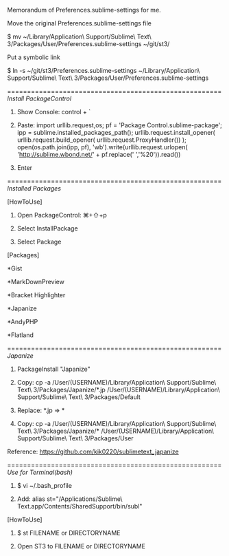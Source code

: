 Memorandum of Preferences.sublime-settings for me.

Move the original Preferences.sublime-settings file

$ mv ~/Library/Application\ Support/Sublime\ Text\ 3/Packages/User/Preferences.sublime-settings ~/git/st3/

Put a symbolic link

$ ln -s ~/git/st3/Preferences.sublime-settings ~/Library/Application\ Support/Sublime\ Text\ 3/Packages/User/Preferences.sublime-settings

======================================================
*Install PackageControl*

1. Show Console: control + `

2. Paste: import urllib.request,os; pf = 'Package Control.sublime-package'; ipp = sublime.installed_packages_path(); urllib.request.install_opener( urllib.request.build_opener( urllib.request.ProxyHandler()) ); open(os.path.join(ipp, pf), 'wb').write(urllib.request.urlopen( 'http://sublime.wbond.net/' + pf.replace(' ','%20')).read())

3. Enter

======================================================
*Installed Packages*

[HowToUse]

1. Open PackageControl: ⌘+⇧+p

2. Select InstallPackage

3. Select Package

[Packages]

*Gist

*MarkDownPreview

*Bracket Highlighter

*Japanize

*AndyPHP

*Flatland

======================================================
*Japanize*

1. PackageInstall "Japanize"

2. Copy: cp -a /User/(USERNAME)/Library/Application\ Support/Sublime\ Text\ 3/Packages/Japanize/*.jp /User/(USERNAME)/Library/Application\ Support/Sublime\ Text\ 3/Packages/Default

3. Replace: *.jp => *

4. Copy: cp -a /User/(USERNAME)/Library/Application\ Support/Sublime\ Text\ 3/Packages/Japanize/* /User/(USERNAME)/Library/Application\ Support/Sublime\ Text\ 3/Packages/User

Reference: https://github.com/kik0220/sublimetext_japanize

======================================================
*Use for Terminal(bash)*

1. $ vi ~/.bash_profile

2. Add: alias st="/Applications/Sublime\ Text.app/Contents/SharedSupport/bin/subl"

[HowToUse]

1. $ st FILENAME or DIRECTORYNAME

2. Open ST3 to FILENAME or DIRECTORYNAME
